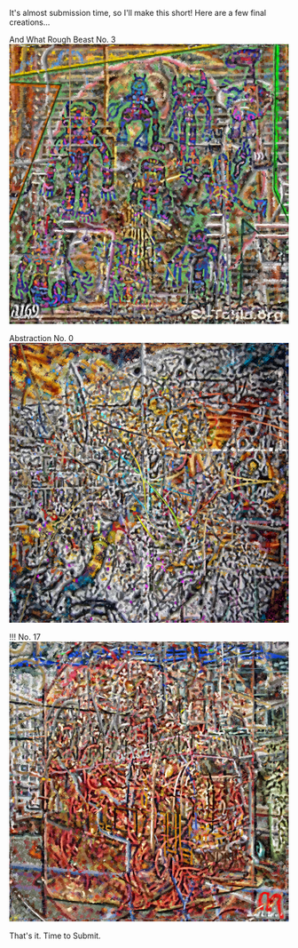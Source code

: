 It's almost submission time, so I'll make this short!  Here are a few final creations...

And What Rough Beast No. 3
![AndWhatRoughBeastNumber3](../project_images/dreams/and_what_rough_beast_no_3.png?raw=true "AndWhatRoughBeachNumber3")

Abstraction No. 0
![AbstractionZero](../project_images/dreams/abstraction_zero.png?raw=true "AbstractionZero")

!!! No. 17
![BangBangBangNumber17](../project_images/dreams/bang_bang_bang_no_17.png?raw=true "BangBangBangNumber17")


That's it. Time to Submit.
